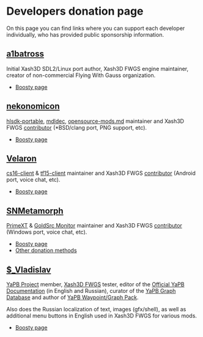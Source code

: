 # Developers donation page

On this page you can find links where you can support each developer individually, who has provided public sponsorship information.

## [a1batross](https://github.com/a1batross)

Initial Xash3D SDL2/Linux port author, Xash3D FWGS engine maintainer, creator of non-commercial Flying With Gauss organization.

* [Boosty page](https://boosty.to/a1ba)

## [nekonomicon](https://github.com/nekonomicon)

[hlsdk-portable](https://github.com/FWGS/hlsdk-portable), [mdldec](../utils/mdldec), [opensource-mods.md](opensource-mods.md) maintainer and Xash3D FWGS [contributor](https://github.com/FWGS/xash3d-fwgs/commits?author=nekonomicon) (*BSD/clang port, PNG support, etc).

* [Boosty page](https://boosty.to/nekonomicon)

## [Velaron](https://github.com/Velaron)

[cs16-client](https://github.com/Velaron/cs16-client) & [tf15-client](https://github.com/Velaron/tf15-client) maintainer and Xash3D FWGS [contributor](https://github.com/FWGS/xash3d-fwgs/commits?author=Velaron) (Android port, voice chat, etc).

* [Boosty page](https://boosty.to/velaron)

## [SNMetamorph](https://github.com/SNMetamorph)

[PrimeXT](https://github.com/SNMetamorph/PrimeXT) & [GoldSrc Monitor](https://github.com/SNMetamorph/goldsrc-monitor) maintainer and Xash3D FWGS [contributor](https://github.com/FWGS/xash3d-fwgs/commits?author=SNMetamorph) (Windows port, voice chat, etc).

* [Boosty page](https://boosty.to/snmetamorph)
* [Other donation methods](https://snmetamorph.github.io/donate)

## [$_Vladislav](https://github.com/Vladislav4KZ)

[YaPB Project](https://github.com/yapb) member, [Xash3D FWGS](https://github.com/FWGS/xash3d-fwgs) tester,
editor of the [Official YaPB Documentation](https://github.com/yapb/docs) (in English and Russian), curator of the [YaPB Graph Database](https://github.com/yapb/graph) and author of [YaPB Waypoint/Graph Pack](https://gamebanana.com/mods/40087).

Also does the Russian localization of text, images (gfx/shell), as well as additional menu buttons in English used in Xash3D FWGS for various mods.

* [Boosty page](https://boosty.to/rasstaman1337)
